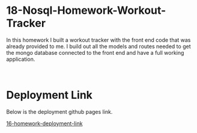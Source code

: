 # 18-Nosql-Homework-Workout-Tracker

In this homework I built a workout tracker with the front end code that was already provided to me. I build out all the models and routes needed to get the mongo database connected to the front end and have a full working application. 

<br>

# Deployment Link

Below is the deployment github pages link.

[16-homework-deployment-link](https://safe-ocean-44035.herokuapp.com/)